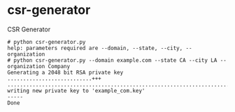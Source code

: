 csr-generator
=============

CSR Generator

    # python csr-generator.py
    help: parameters required are --domain, --state, --city, --organization
    # python csr-generator.py --domain example.com --state CA --city LA --organization Company
    Generating a 2048 bit RSA private key
    ...........................+++
    .................................................................................+++
    writing new private key to 'example_com.key'
    -----
    Done
